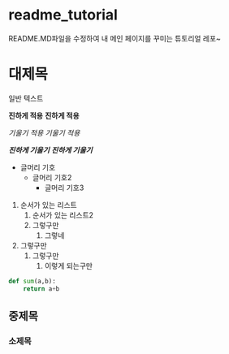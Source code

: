 # readme_tutorial
README.MD파일을 수정하여 
내 메인 페이지를 꾸미는 
튜토리얼 레포~

# 대제목
일반 텍스트 


**진하게 적용**
__진하게 적용__


_기울기 적용_
*기울기 적용*

***진하게 기울기***
___진하게 기울기___

- 글머리 기호
  - 글머리 기호2
    - 글머리 기호3
        
1. 순서가 있는 리스트
   1. 순서가 있는 리스트2 
   2. 그렇구만
      1. 그렇네
2. 그렇구만
   1. 그렇구만
      1. 이렇게 되는구만

```python
def sum(a,b):
    return a+b

``` 

## 중제목
### 소제목
